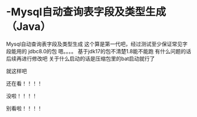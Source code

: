 # -Mysql自动查询表字段及类型生成（Java）
Mysql自动查询表字段及类型生成
这个算是第一代吧，经过测试至少保证常见字段能用的
jdbc8.0的包
嗯。。。。
基于jdk17的包不清楚1.8能不能跑
有什么问题的话后续再进行修改吧
关于什么启动的话是压缩包里的bat启动就行了







































就这样吧














还在看！！！！



























没啦！！！！



































别看啦！！！！
